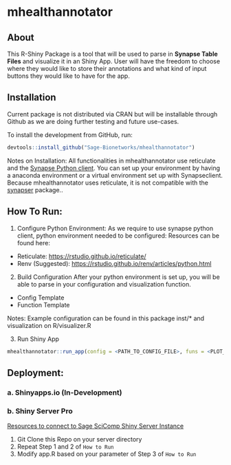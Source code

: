 # mhealthannotator

## About
This R-Shiny Package is a tool that will be used to parse in <b>Synapse Table Files</b> and visualize it in an Shiny App. User will have the freedom to choose where they would like to store their annotations and what kind of input buttons they would like to have for the app.

## Installation
Current package is not distributed via CRAN but will be installable through Github as we are doing further testing and future use-cases.

To install the development from GitHub, run:
``` r
devtools::install_github("Sage-Bionetworks/mhealthannotator")
```
Notes on Installation:
All functionalities in mhealthannotator use reticulate and the [Synapse Python
client](https://pypi.org/project/synapseclient/). You can set up your environment by having a anaconda environment or a virtual environment set up with Synapseclient. Because mhealthannotator uses reticulate, it is not compatible with the [synapser](https://r-docs.synapse.org/) package..

## How To Run:
1. Configure Python Environment:
As we require to use synapse python client, python environment needed to be configured:
Resources can be found here: 
- Reticulate: https://rstudio.github.io/reticulate/
- Renv (Suggested): https://rstudio.github.io/renv/articles/python.html

2. Build Configuration
After your python environment is set up, you will be able to parse in your configuration and visualization function.

- Config Template
- Function Template

Notes: Example configuration can be found in this package inst/* and visualization on R/visualizer.R

3. Run Shiny App
```r
mhealthannotator::run_app(config = <PATH_TO_CONFIG_FILE>, funs = <PLOT_FUNCTION>)
```

## Deployment:

### a. Shinyapps.io (In-Development)

### b. Shiny Server Pro

[Resources to connect to Sage SciComp Shiny Server Instance](https://sagebionetworks.jira.com/wiki/spaces/SageShinyServer/pages/75497489/Shiny+Server)

1. Git Clone this Repo on your server directory
2. Repeat Step 1 and 2 of `How to Run`
3. Modify app.R based on your parameter of Step 3 of `How to Run`



